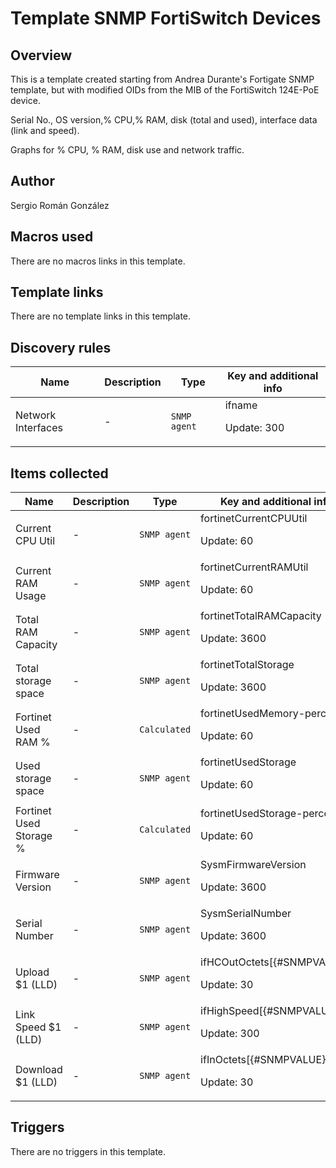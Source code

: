 # Template SNMP FortiSwitch Devices

## Overview

This is a template created starting from Andrea Durante's Fortigate SNMP template, but with modified OIDs from the MIB of the FortiSwitch 124E-PoE device.


Serial No., OS version,% CPU,% RAM, disk (total and used), interface data (link and speed).


Graphs for % CPU, % RAM, disk use and network traffic.



## Author

Sergio Román González

## Macros used

There are no macros links in this template.

## Template links

There are no template links in this template.

## Discovery rules

|Name|Description|Type|Key and additional info|
|----|-----------|----|----|
|Network Interfaces|<p>-</p>|`SNMP agent`|ifname<p>Update: 300</p>|
## Items collected

|Name|Description|Type|Key and additional info|
|----|-----------|----|----|
|Current CPU Util|<p>-</p>|`SNMP agent`|fortinetCurrentCPUUtil<p>Update: 60</p>|
|Current RAM Usage|<p>-</p>|`SNMP agent`|fortinetCurrentRAMUtil<p>Update: 60</p>|
|Total RAM Capacity|<p>-</p>|`SNMP agent`|fortinetTotalRAMCapacity<p>Update: 3600</p>|
|Total storage space|<p>-</p>|`SNMP agent`|fortinetTotalStorage<p>Update: 3600</p>|
|Fortinet Used RAM %|<p>-</p>|`Calculated`|fortinetUsedMemory-percent<p>Update: 60</p>|
|Used storage space|<p>-</p>|`SNMP agent`|fortinetUsedStorage<p>Update: 60</p>|
|Fortinet Used Storage %|<p>-</p>|`Calculated`|fortinetUsedStorage-percent<p>Update: 60</p>|
|Firmware Version|<p>-</p>|`SNMP agent`|SysmFirmwareVersion<p>Update: 3600</p>|
|Serial Number|<p>-</p>|`SNMP agent`|SysmSerialNumber<p>Update: 3600</p>|
|Upload $1 (LLD)|<p>-</p>|`SNMP agent`|ifHCOutOctets[{#SNMPVALUE}]<p>Update: 30</p>|
|Link Speed $1 (LLD)|<p>-</p>|`SNMP agent`|ifHighSpeed[{#SNMPVALUE}]<p>Update: 300</p>|
|Download $1 (LLD)|<p>-</p>|`SNMP agent`|ifInOctets[{#SNMPVALUE}]<p>Update: 30</p>|
## Triggers

There are no triggers in this template.

